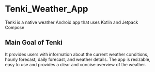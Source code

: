 # Tenki_Weather_App
Tenki is a native weather Android app that uses Kotlin and Jetpack Compose 

## Main Goal of Tenki
It provides users with information about the current weather conditions, hourly forecast, daily forecast, and weather details. The app is resizable, easy to use and provides a clear and concise overview of the weather.
